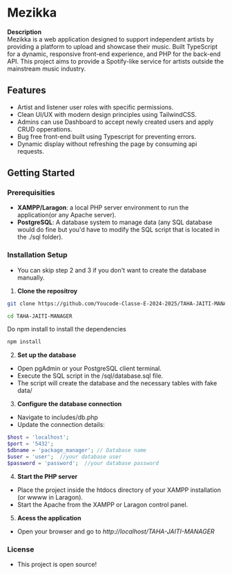 # Mezikka

**Description**  
Mezikka is a web application designed to support independent artists by providing a platform to upload and showcase their music. Built TypeScript for a dynamic, responsive front-end experience, and PHP for the back-end API. This project aims to provide a Spotify-like service for artists outside the mainstream music industry.

## Features
- Artist and listener user roles with specific permissions.
- Clean UI/UX with modern design principles using TailwindCSS.
- Admins can use Dashboard to accept newly created users and apply CRUD opperations.
- Bug free front-end built using Typescript for preventing errors.
- Dynamic display without refreshing the page by consuming api requests.

## Getting Started

### Prerequisities
- **XAMPP/Laragon**: a local PHP server environment to run the application(or any Apache server).
- **PostgreSQL**: A database system to manage data (any SQL database would do fine but you'd have to modify the SQL script that is located in the ./sql folder).

### Installation Setup
- You can skip step 2 and 3 if you don't want to create the database manually.

1. **Clone the repositroy**
```bash
git clone https://github.com/Youcode-Classe-E-2024-2025/TAHA-JAITI-MANAGER.git

cd TAHA-JAITI-MANAGER
```
Do npm install to install the dependencies
```bash
npm install
```
2. **Set up the database**
- Open pgAdmin or your PostgreSQL client terminal.
- Execute the SQL script in the /sql/database.sql file.
- The script will create the database and the necessary tables with fake data/

3. **Configure the database connection**
- Navigate to includes/db.php
- Update the connection details:
```php
$host = 'localhost';  
$port = '5432';  
$dbname = 'package_manager'; // Database name 
$user = 'user';  //your database user
$password = 'password';  //your database password
```
4. **Start the PHP server**
- Place the project inside the htdocs directory of your XAMPP installation (or wwww in Laragon).
- Start the Apache from the XAMPP or Laragon control panel.
5. **Acess the application**
- Open your browser and go to *http://localhost/TAHA-JAITI-MANAGER*


### License
- This project is open source!
